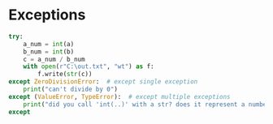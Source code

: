 # Exceptions
```python
try:
	a_num = int(a)
	b_num = int(b)
	c = a_num / b_num
	with open(r"C:\out.txt", "wt") as f:
		f.write(str(c))
except ZeroDivisionError:  # except single exception
	print("can't divide by 0")
except (ValueError, TypeError):  # except multiple exceptions
	print("did you call 'int(..)' with a str? does it represent a number?")
except 
```
<!--stackedit_data:
eyJoaXN0b3J5IjpbMTI5MDc3Mjc3MCwxOTM4ODI2Mjk2LC0xNj
c1NDIyNzM1XX0=
-->